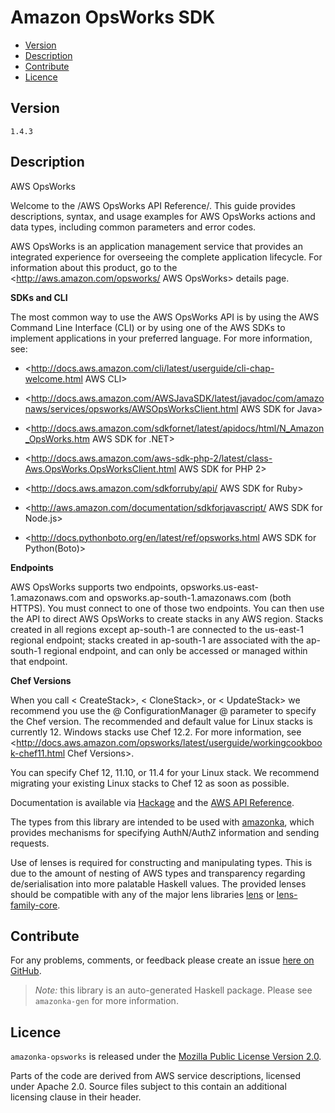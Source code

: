 # Amazon OpsWorks SDK

* [Version](#version)
* [Description](#description)
* [Contribute](#contribute)
* [Licence](#licence)


## Version

`1.4.3`


## Description

AWS OpsWorks

Welcome to the /AWS OpsWorks API Reference/. This guide provides descriptions, syntax, and usage examples for AWS OpsWorks actions and data types, including common parameters and error codes.

AWS OpsWorks is an application management service that provides an integrated experience for overseeing the complete application lifecycle. For information about this product, go to the <http://aws.amazon.com/opsworks/ AWS OpsWorks> details page.

__SDKs and CLI__

The most common way to use the AWS OpsWorks API is by using the AWS Command Line Interface (CLI) or by using one of the AWS SDKs to implement applications in your preferred language. For more information, see:

-   <http://docs.aws.amazon.com/cli/latest/userguide/cli-chap-welcome.html AWS CLI>

-   <http://docs.aws.amazon.com/AWSJavaSDK/latest/javadoc/com/amazonaws/services/opsworks/AWSOpsWorksClient.html AWS SDK for Java>

-   <http://docs.aws.amazon.com/sdkfornet/latest/apidocs/html/N_Amazon_OpsWorks.htm AWS SDK for .NET>

-   <http://docs.aws.amazon.com/aws-sdk-php-2/latest/class-Aws.OpsWorks.OpsWorksClient.html AWS SDK for PHP 2>

-   <http://docs.aws.amazon.com/sdkforruby/api/ AWS SDK for Ruby>

-   <http://aws.amazon.com/documentation/sdkforjavascript/ AWS SDK for Node.js>

-   <http://docs.pythonboto.org/en/latest/ref/opsworks.html AWS SDK for Python(Boto)>

__Endpoints__

AWS OpsWorks supports two endpoints, opsworks.us-east-1.amazonaws.com and opsworks.ap-south-1.amazonaws.com (both HTTPS). You must connect to one of those two endpoints. You can then use the API to direct AWS OpsWorks to create stacks in any AWS region. Stacks created in all regions except ap-south-1 are connected to the us-east-1 regional endpoint; stacks created in ap-south-1 are associated with the ap-south-1 regional endpoint, and can only be accessed or managed within that endpoint.

__Chef Versions__

When you call < CreateStack>, < CloneStack>, or < UpdateStack> we recommend you use the 
    @
    ConfigurationManager
    @
     parameter to specify the Chef version. The recommended and default value for Linux stacks is currently 12. Windows stacks use Chef 12.2. For more information, see <http://docs.aws.amazon.com/opsworks/latest/userguide/workingcookbook-chef11.html Chef Versions>.

You can specify Chef 12, 11.10, or 11.4 for your Linux stack. We recommend migrating your existing Linux stacks to Chef 12 as soon as possible.

Documentation is available via [Hackage](http://hackage.haskell.org/package/amazonka-opsworks)
and the [AWS API Reference](https://aws.amazon.com/documentation/).

The types from this library are intended to be used with [amazonka](http://hackage.haskell.org/package/amazonka),
which provides mechanisms for specifying AuthN/AuthZ information and sending requests.

Use of lenses is required for constructing and manipulating types.
This is due to the amount of nesting of AWS types and transparency regarding
de/serialisation into more palatable Haskell values.
The provided lenses should be compatible with any of the major lens libraries
[lens](http://hackage.haskell.org/package/lens) or [lens-family-core](http://hackage.haskell.org/package/lens-family-core).

## Contribute

For any problems, comments, or feedback please create an issue [here on GitHub](https://github.com/brendanhay/amazonka/issues).

> _Note:_ this library is an auto-generated Haskell package. Please see `amazonka-gen` for more information.


## Licence

`amazonka-opsworks` is released under the [Mozilla Public License Version 2.0](http://www.mozilla.org/MPL/).

Parts of the code are derived from AWS service descriptions, licensed under Apache 2.0.
Source files subject to this contain an additional licensing clause in their header.
